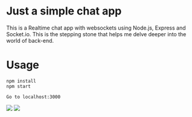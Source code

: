 # Just a simple chat app
This is a Realtime chat app with websockets using Node.js, Express and Socket.io. This is the stepping stone that helps me delve deeper into the world of back-end.

# Usage
```
npm install
npm start

Go to localhost:3000
```
![](https://res.cloudinary.com/dni9bshab/image/upload/v1680628719/simple%20chat%20app/chat-app-demo-1_vn6zsf.png)
![](https://res.cloudinary.com/dni9bshab/image/upload/v1680628427/simple%20chat%20app/chat-app-demo_pryjhk.png)
